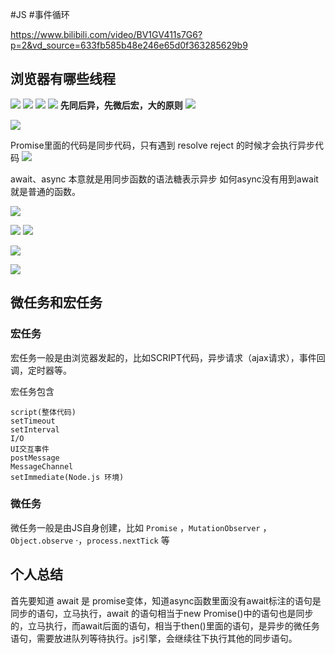 #JS #事件循环

https://www.bilibili.com/video/BV1GV411s7G6?p=2&vd_source=633fb585b48e246e65d0f363285629b9

## 浏览器有哪些线程

![](../../attachment/Pasted%20image%2020230804140208.png)
![](../../attachment/Pasted%20image%2020230804140330.png)
![](../../attachment/Pasted%20image%2020230804140400.png)
![](../../attachment/Pasted%20image%2020230804140412.png)
**先同后异，先微后宏，大的原则**
![](../../attachment/Pasted%20image%2020230804142314.png)


![](../../attachment/Pasted%20image%2020230804141123.png)

Promise里面的代码是同步代码，只有遇到 resolve   reject 的时候才会执行异步代码
![](../../attachment/Pasted%20image%2020230804141357.png)

await、async 本意就是用同步函数的语法糖表示异步
如何async没有用到await就是普通的函数。

![](../../attachment/Pasted%20image%2020230804142556.png)

![](../../attachment/Pasted%20image%2020230804142851.png)
![](../../attachment/Pasted%20image%2020230804143003.png)

![](../../attachment/Pasted%20image%2020230804144435.png)

![](../../attachment/Pasted%20image%2020230804145522.png)

## 微任务和宏任务[​](https://www.1024nav.com/front-junior/browser-basic#%E5%BE%AE%E4%BB%BB%E5%8A%A1%E5%92%8C%E5%AE%8F%E4%BB%BB%E5%8A%A1)

### 宏任务[​](https://www.1024nav.com/front-junior/browser-basic#%E5%AE%8F%E4%BB%BB%E5%8A%A1 "Direct link to heading")

宏任务一般是由浏览器发起的，比如SCRIPT代码，异步请求（ajax请求），事件回调，定时器等。

宏任务包含

```
script(整体代码)
setTimeout
setInterval
I/O
UI交互事件
postMessage
MessageChannel
setImmediate(Node.js 环境)
```

### 微任务[​](https://www.1024nav.com/front-junior/browser-basic#%E5%BE%AE%E4%BB%BB%E5%8A%A1 "")

微任务一般是由JS自身创建，比如 `Promise` ，`MutationObserver` ，`Object.observe` ·，`process.nextTick` 等

## 个人总结

首先要知道 await 是 promise变体，知道async函数里面没有await标注的语句是同步的语句，立马执行，await 的语句相当于new Promise()中的语句也是同步的，立马执行，而await后面的语句，相当于then()里面的语句，是异步的微任务语句，需要放进队列等待执行。js引擎，会继续往下执行其他的同步语句。